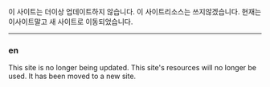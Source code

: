 이 사이트는 더이상 업데이트하지 않습니다.
이 사이트리소스는 쓰지않겠습니다.
현재는 이사이트말고 새 사이트로 이동되었습니다.

<hr>

### en
This site is no longer being updated. This site's resources will no longer be used. It has been moved to a new site. 

